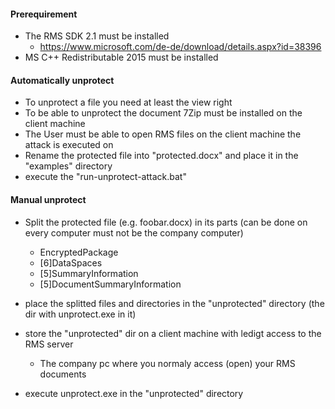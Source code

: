 #### Prerequirement ####
- The RMS SDK 2.1 must be installed
    - https://www.microsoft.com/de-de/download/details.aspx?id=38396
- MS C++ Redistributable 2015 must be installed

#### Automatically unprotect ####
- To unprotect a file you need at least the view right
- To be able to unprotect the document 7Zip must be installed on the client machine
- The User must be able to open RMS files on the client machine the attack is executed on
- Rename the protected file into "protected.docx" and place it in the "examples" directory
- execute the "run-unprotect-attack.bat"

#### Manual unprotect ####
- Split the protected file (e.g. foobar.docx) in its parts (can be done on every computer must not be the company computer)
    - EncryptedPackage
    - [6]DataSpaces
    - [5]SummaryInformation
    - [5]DocumentSummaryInformation

- place the splitted files and directories in the "unprotected" directory (the dir with unprotect.exe in it)
- store the "unprotected" dir on a client machine with ledigt access to the RMS server
    - The company pc where you normaly access (open) your RMS documents
- execute unprotect.exe in the "unprotected" directory
